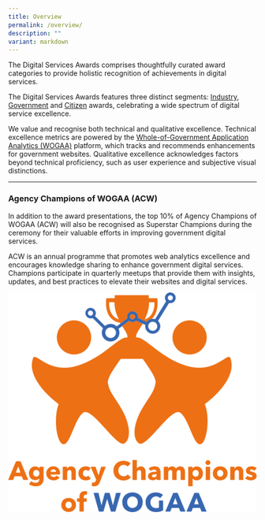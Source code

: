 ```yaml
---
title: Overview
permalink: /overview/
description: ""
variant: markdown
---
```

<style type="text/css">
.content h4 {
    color: #B41E8E;
    font-weight: 700;
}
</style>
<p>The Digital Services Awards comprises thoughtfully curated award categories to provide holistic recognition of achievements in digital services.</p>
<p>The Digital Services Awards features three distinct segments: <a href="/industry-awards/">Industry</a>, <a href="/government-awards/">Government</a> and <a href="/citizen-award/">Citizen</a> awards, celebrating a wide spectrum of digital service excellence.</p>
<p>We value and recognise both technical and qualitative excellence. Technical excellence metrics are powered by the <a target="_blank" aria-label="WOGAA" href="https://wogaa.sg/">Whole-of-Government Application Analytics (WOGAA)</a> platform, which tracks and recommends enhancements for government websites. Qualitative excellence acknowledges factors beyond technical proficiency, such as user experience and subjective visual distinctions.</p>

<hr><h3>Agency Champions of WOGAA (ACW) </h3>
<div class="row is-multiline">
<div class="col is-8">
<p>In addition to the award presentations, the top 10% of Agency Champions of WOGAA (ACW) will also be recognised as Superstar Champions during the ceremony for their valuable efforts in improving government digital services.</p>

<p>ACW is an annual programme that promotes web analytics excellence and encourages knowledge sharing to enhance government digital services. Champions participate in quarterly meetups that provide them with insights, updates, and best practices to elevate their websites and digital services. </p>
</div>
<div class="col is-4"><img alt="Agency Champions of WOGAA logo" src="/images/acw_logo.svg"></div></div>